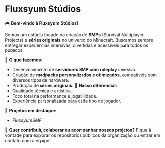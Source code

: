 # Fluxsyum Stúdios

🎮 **Bem-vindo à Fluxsyum Stúdios!**

Somos um estúdio focado na criação de **SMPs** (Survival Multiplayer Projects) e **séries originais** no universo do Minecraft. Buscamos sempre entregar experiências imersivas, divertidas e acessíveis para todos os públicos.

🚀 **O que fazemos:**
- Desenvolvimento de **servidores SMP com roleplay** imersivo.
- Criação de **modpacks personalizados e otimizados**, compatíveis com diversos tipos de hardware.
- Produção de **séries originais**.
🔧 **Nosso diferencial:**
- Qualidade técnica e artística.
- Foco total na performance e jogabilidade.
- Experiência personalizada para cada tipo de jogador.

💼 **Projetos em destaque:**
- *FluxsyumSMP*

📌 **Quer contribuir, colaborar ou acompanhar nossos projetos?**
Fique à vontade para explorar os repositórios públicos da organização ou entrar em contato com a equipe!
